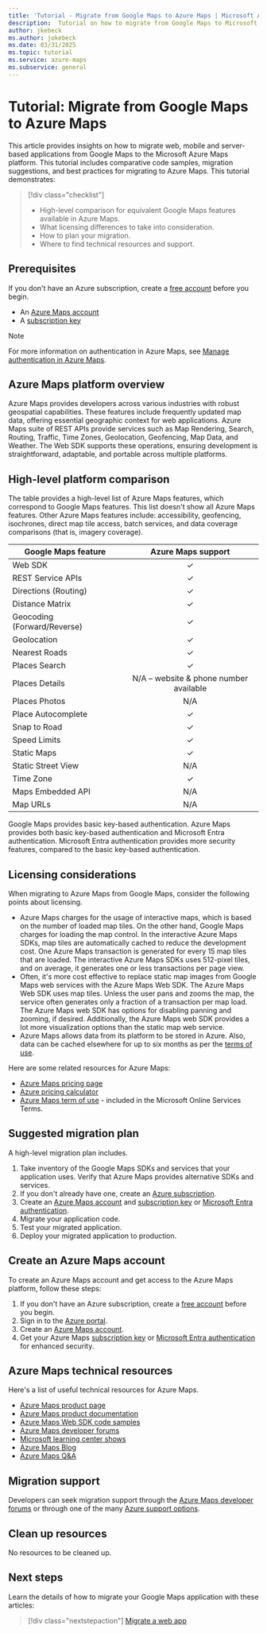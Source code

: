 ```yaml
---
title: 'Tutorial - Migrate from Google Maps to Azure Maps | Microsoft Azure Maps'
description:  Tutorial on how to migrate from Google Maps to Microsoft Azure Maps. Guidance walks you through how to switch to Azure Maps APIs and SDKs.
author: jkebeck
ms.author: jokebeck
ms.date: 03/31/2025
ms.topic: tutorial
ms.service: azure-maps
ms.subservice: general
---
```


# Tutorial: Migrate from Google Maps to Azure Maps

This article provides insights on how to migrate web, mobile and server-based applications from Google Maps to the Microsoft Azure Maps platform. This tutorial includes comparative code samples, migration suggestions, and best practices for migrating to Azure Maps. This tutorial demonstrates:

> [!div class="checklist"]
> * High-level comparison for equivalent Google Maps features available in Azure Maps.
> * What licensing differences to take into consideration.
> * How to plan your migration.
> * Where to find technical resources and support.

## Prerequisites

If you don't have an Azure subscription, create a [free account] before you begin.

* An [Azure Maps account]
* A [subscription key]

> [!NOTE]
> For more information on authentication in Azure Maps, see [Manage authentication in Azure Maps].

## Azure Maps platform overview

Azure Maps provides developers across various industries with robust geospatial capabilities. These features include frequently updated map data, offering essential geographic context for web applications. Azure Maps suite of REST APIs provide services such as Map Rendering, Search, Routing, Traffic, Time Zones, Geolocation, Geofencing, Map Data, and Weather. The Web SDK supports these operations, ensuring development is straightforward, adaptable, and portable across multiple platforms.

## High-level platform comparison

The table provides a high-level list of Azure Maps features, which correspond to Google Maps features. This list doesn't show all Azure Maps features. Other Azure Maps features include: accessibility, geofencing, isochrones, direct map tile access, batch services, and data coverage comparisons (that is, imagery coverage).

| Google Maps feature         | Azure Maps support                     |
|-----------------------------|:--------------------------------------:|
| Web SDK                     | ✓                                      |
| REST Service APIs           | ✓                                      |
| Directions (Routing)        | ✓                                      |
| Distance Matrix             | ✓                                      |
| Geocoding (Forward/Reverse) | ✓                                      |
| Geolocation                 | ✓                                      |
| Nearest Roads               | ✓                                      |
| Places Search               | ✓                                      |
| Places Details              | N/A – website & phone number available |
| Places Photos               | N/A                                    |
| Place Autocomplete          | ✓                                      |
| Snap to Road                | ✓                                      |
| Speed Limits                | ✓                                      |
| Static Maps                 | ✓                                      |
| Static Street View          | N/A                                    |
| Time Zone                   | ✓                                      |
| Maps Embedded API           | N/A                                    |
| Map URLs                    | N/A                                    |

Google Maps provides basic key-based authentication. Azure Maps provides both basic key-based authentication and Microsoft Entra authentication. Microsoft Entra authentication provides more security features, compared to the basic key-based authentication.

## Licensing considerations

When migrating to Azure Maps from Google Maps, consider the following points about licensing.

* Azure Maps charges for the usage of interactive maps, which is based on the number of loaded map tiles. On the other hand, Google Maps charges for loading the map control. In the interactive Azure Maps SDKs, map tiles are automatically cached to reduce the development cost. One Azure Maps transaction is generated for every 15 map tiles that are loaded. The interactive Azure Maps SDKs uses 512-pixel tiles, and on average, it generates one or less transactions per page view.
* Often, it's more cost effective to replace static map images from Google Maps web services with the Azure Maps Web SDK. The Azure Maps Web SDK uses map tiles. Unless the user pans and zooms the map, the service often generates only a fraction of a transaction per map load. The Azure Maps web SDK has options for disabling panning and zooming, if desired. Additionally, the Azure Maps web SDK provides a lot more visualization options than the static map web service.
* Azure Maps allows data from its platform to be stored in Azure. Also, data can be cached elsewhere for up to six months as per the [terms of use].

Here are some related resources for Azure Maps:

* [Azure Maps pricing page]
* [Azure pricing calculator]
* [Azure Maps term of use] - included in the Microsoft Online Services Terms.

## Suggested migration plan

A high-level migration plan includes.

1. Take inventory of the Google Maps SDKs and services that your application uses. Verify that Azure Maps provides alternative SDKs and services.
2. If you don't already have one, create an [Azure subscription].
3. Create an [Azure Maps account] and [subscription key] or [Microsoft Entra authentication].
4. Migrate your application code.
5. Test your migrated application.
6. Deploy your migrated application to production.

## Create an Azure Maps account

To create an Azure Maps account and get access to the Azure Maps platform, follow these steps:

1. If you don't have an Azure subscription, create a [free account] before you begin.
2. Sign in to the [Azure portal].
3. Create an [Azure Maps account].
4. Get your Azure Maps [subscription key] or [Microsoft Entra authentication] for enhanced security.

## Azure Maps technical resources

Here's a list of useful technical resources for Azure Maps.

* [Azure Maps product page]
* [Azure Maps product documentation]
* [Azure Maps Web SDK code samples]
* [Azure Maps developer forums]
* [Microsoft learning center shows]
* [Azure Maps Blog]
* [Azure Maps Q&A]

## Migration support

Developers can seek migration support through the [Azure Maps developer forums] or through one of the many [Azure support options].

## Clean up resources

No resources to be cleaned up.

## Next steps

Learn the details of how to migrate your Google Maps application with these articles:

> [!div class="nextstepaction"]
> [Migrate a web app](migrate-from-google-maps-web-app.md)

[Azure Maps account]: quick-demo-map-app.md#create-an-azure-maps-account
[Azure Maps Blog]: https://aka.ms/AzureMapsBlog
[Azure Maps developer forums]: https://aka.ms/AzureMapsForums
[Azure Maps pricing page]: https://azure.microsoft.com/pricing/details/azure-maps/
[Azure Maps product documentation]: https://aka.ms/AzureMapsDocs
[Azure Maps product page]: https://azure.com/maps
[Azure Maps Q&A]: https://aka.ms/AzureMapsFeedback
[Azure Maps term of use]: https://www.microsoftvolumelicensing.com/DocumentSearch.aspx?Mode=3&DocumentTypeId=46
[Azure Maps Web SDK code samples]: https://samples.azuremaps.com/
[Azure portal]: https://portal.azure.com/
[Azure pricing calculator]: https://azure.microsoft.com/pricing/calculator/?service=azure-maps
[Azure subscription]: https://azure.com
[Azure support options]: https://azure.microsoft.com/support/options
[free account]: https://azure.microsoft.com/free/
[Manage authentication in Azure Maps]: how-to-manage-authentication.md
[Microsoft Entra authentication]: azure-maps-authentication.md#microsoft-entra-authentication
[Microsoft learning center shows]: https://aka.ms/AzureMapsVideos
[subscription key]: quick-demo-map-app.md#get-the-subscription-key-for-your-account
[terms of use]: https://www.microsoftvolumelicensing.com/DocumentSearch.aspx?Mode=3&DocumentTypeId=46
